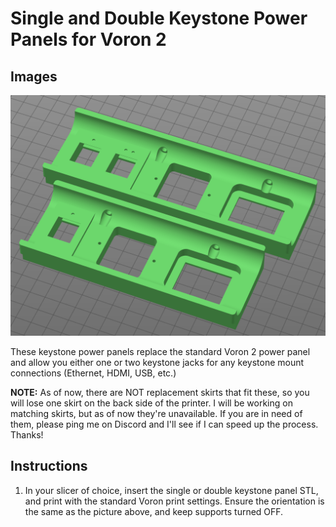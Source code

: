 # Single and Double Keystone Power Panels for Voron 2

## Images
![Image](./panels.png)

These keystone power panels replace the standard Voron 2 power panel and allow you either one or two keystone jacks for any keystone mount connections (Ethernet, HDMI, USB, etc.)

**NOTE:** As of now, there are NOT replacement skirts that fit these, so you will lose one skirt on the back side of the printer.  I will be working on matching skirts, but as of now they're unavailable.  If you are in need of them, please ping me on Discord and I'll see if I can speed up the process.  Thanks!

## Instructions
1. In your slicer of choice, insert the single or double keystone panel STL, and print with the standard Voron print settings.  Ensure the orientation is the same as the picture above, and keep supports turned OFF.